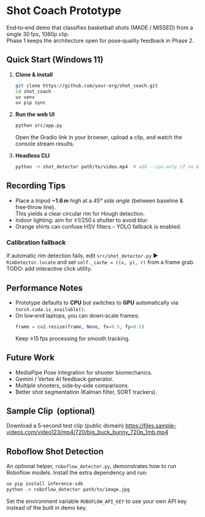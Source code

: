 # Shot Coach Prototype

End‑to‑end demo that classifies basketball shots (MADE / MISSED) from a single 30 fps, 1080p clip.  
Phase 1 keeps the architecture open for pose‑quality feedback in Phase 2.

## Quick Start (Windows 11)

1. **Clone & install**
   ```bash
   git clone https://github.com/your‑org/shot_coach.git
   cd shot_coach
   uv venv
   uv pip sync
   ```

2. **Run the web UI**
   ```bash
   python src/app.py
   ```
   Open the Gradio link in your browser, upload a clip, and watch the console stream results.

3. **Headless CLI**
   ```bash
   python -m shot_detector path/to/video.mp4  # add --cpu-only if no GPU
   ```

## Recording Tips

* Place a tripod **~1.6 m** high at a *45° side angle* (between baseline & free‑throw line).  
  This yields a clear circular rim for Hough detection.
* Indoor lighting: aim for ≥1/250 s shutter to avoid blur.
* Orange shirts can confuse HSV filters – YOLO fallback is enabled.

### Calibration fallback
If automatic rim detection fails, edit `src/shot_detector.py` ► `RimDetector.locate` and set
`self._cache = ((x, y), r)` from a frame grab. TODO: add interactive click utility.

## Performance Notes

* Prototype defaults to **CPU** but switches to **GPU** automatically via `torch.cuda.is_available()`.
* On low‑end laptops, you can down‑scale frames:
  ```python
  frame = cv2.resize(frame, None, fx=0.5, fy=0.5)
  ```
  Keep ≥15 fps processing for smooth tracking.

## Future Work  <!-- TODOs -->

* MediaPipe Pose integration for shooter biomechanics.
* Gemini / Vertex AI feedback generator.
* Multiple shooters, side‑by‑side comparisons.
* Better shot segmentation (Kalman filter, SORT trackers).

## Sample Clip  (optional)

Download a 5‑second test clip (public domain)
<https://files.sample-videos.com/video123/mp4/720/big_buck_bunny_720p_1mb.mp4>

## Roboflow Shot Detection

An optional helper, `roboflow_detector.py`, demonstrates how to run
Roboflow models. Install the extra dependency and run:

```bash
uv pip install inference-sdk
python -m roboflow_detector path/to/image.jpg
```

Set the environment variable `ROBOFLOW_API_KEY` to use your own API key
instead of the built in demo key.
